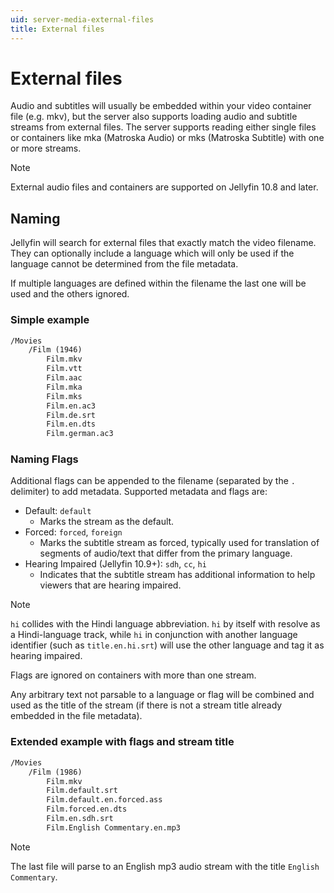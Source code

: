```yaml
---
uid: server-media-external-files
title: External files
---
```


# External files

Audio and subtitles will usually be embedded within your video container file (e.g. mkv), but the server also supports loading audio and subtitle streams from external files.
The server supports reading either single files or containers like mka (Matroska Audio) or mks (Matroska Subtitle) with one or more streams.

> [!Note]
> External audio files and containers are supported on Jellyfin 10.8 and later.

## Naming

Jellyfin will search for external files that exactly match the video filename.
They can optionally include a language which will only be used if the language cannot be determined from the file metadata.

If multiple languages are defined within the filename the last one will be used and the others ignored.

### Simple example

```txt
/Movies
    /Film (1946)
        Film.mkv
        Film.vtt
        Film.aac
        Film.mka
        Film.mks
        Film.en.ac3
        Film.de.srt
        Film.en.dts
        Film.german.ac3
```

### Naming Flags

Additional flags can be appended to the filename (separated by the `.` delimiter) to add metadata. Supported metadata and flags are:

* Default: `default`
  * Marks the stream as the default.
* Forced: `forced`, `foreign`
  * Marks the subtitle stream as forced, typically used for translation of segments of audio/text that differ from the primary language.
* Hearing Impaired (Jellyfin 10.9+): `sdh`, `cc`, `hi`
  * Indicates that the subtitle stream has additional information to help viewers that are hearing impaired.

> [!Note]
> `hi` collides with the Hindi language abbreviation. `hi` by itself with resolve as a Hindi-language track, while `hi` in conjunction with another language identifier (such as `title.en.hi.srt`) will use the other language and tag it as hearing impaired.

Flags are ignored on containers with more than one stream.

Any arbitrary text not parsable to a language or flag will be combined and used as the title of the stream (if there is not a stream title already embedded in the file metadata).

### Extended example with flags and stream title

```txt
/Movies
    /Film (1986)
        Film.mkv
        Film.default.srt
        Film.default.en.forced.ass
        Film.forced.en.dts
        Film.en.sdh.srt
        Film.English Commentary.en.mp3
```

> [!Note]
> The last file will parse to an English mp3 audio stream with the title `English Commentary`.
